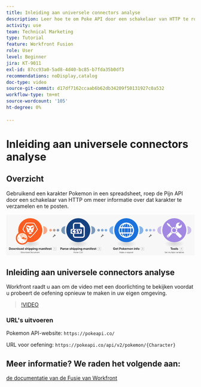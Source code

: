 ```yaml
---
title: Inleiding aan universele connectors analyse
description: Leer hoe te om Poke API door een schakelaar van HTTP te roepen om informatie over een karakter van Pokemon te verzamelen en te posten, allen in  [!DNL Adobe Workfront Fusion].
activity: use
team: Technical Marketing
type: Tutorial
feature: Workfront Fusion
role: User
level: Beginner
jira: KT-9011
exl-id: 87cc93a0-5ad8-4d40-bc85-b7fda35b0df3
recommendations: noDisplay,catalog
doc-type: video
source-git-commit: d17df7162ccaab6b62db34209f50131927c0a532
workflow-type: tm+mt
source-wordcount: '105'
ht-degree: 0%

---
```


# Inleiding aan universele connectors analyse

## Overzicht

Gebruikend een karakter Pokemon in een spreadsheet, roep de Pijn API door een schakelaar van HTTP om meer informatie over dat karakter te verzamelen en te posten.

![ een beeld van het scenario van de Fusie ](assets/universal-connectors-and-routing-1.png)

## Inleiding aan universele connectors analyse

Workfront raadt u aan om de video met een doorlichting te bekijken voordat u probeert de oefening opnieuw te maken in uw eigen omgeving.

>[!VIDEO](https://video.tv.adobe.com/v/335270/?quality=12&learn=on&enablevpops)

### URL&#39;s uitvoeren

Pokemon API-website: `https://pokeapi.co/`

URL voor oefening: `https://pokeapi.co/api/v2/pokemon/{Character}`


## Meer informatie? We raden het volgende aan:

[ de documentatie van de Fusie van Workfront ](https://experienceleague.adobe.com/docs/workfront/using/adobe-workfront-fusion/workfront-fusion-2.html?lang=en)

